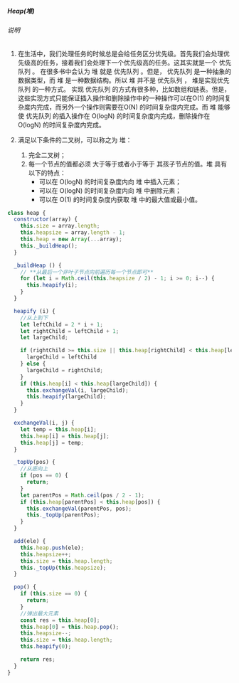 ##### Heap(堆)
###### 说明
1. 在生活中，我们处理任务的时候总是会给任务区分优先级。首先我们会处理优先级高的任务，接着我们会处理下一个优先级高的任务。这其实就是一个 优先队列 。
在很多书中会认为 堆 就是 优先队列 。但是， 优先队列 是一种抽象的数据类型，而 堆 是一种数据结构。所以 堆 并不是 优先队列 ， 堆是实现优先队列 的一种方式。
实现 优先队列 的方式有很多种，比如数组和链表。但是，这些实现方式只能保证插入操作和删除操作中的一种操作可以在O(1) 的时间复杂度内完成，而另外一个操作则需要在O(N) 的时间复杂度内完成。而 堆 能够使 优先队列 的插入操作在 O(logN) 的时间复杂度内完成，删除操作在O(logN) 的时间复杂度内完成。

2. 满足以下条件的二叉树，可以称之为 堆：
   1. 完全二叉树；
   2. 每一个节点的值都必须 大于等于或者小于等于 其孩子节点的值。堆 具有以下的特点：
      - 可以在 O(logN) 的时间复杂度内向 堆 中插入元素；
      - 可以在 O(logN) 的时间复杂度内向 堆 中删除元素；
      - 可以在 O(1) 的时间复杂度内获取 堆 中的最大值或最小值。
```javascript
class heap {
  constructor(array) {
    this.size = array.length;
    this.heapsize = array.length - 1;
    this.heap = new Array(...array);
    this._buildHeap();
  }

  _buildHeap () {
    // **从最后一个非叶子节点向前遍历每一个节点即可**
    for (let i = Math.ceil(this.heapsize / 2) - 1; i >= 0; i--) {
      this.heapify(i);
    }
  }

  heapify (i) {
    //从上到下
    let leftChild = 2 * i + 1;
    let rightChild = leftChild + 1;
    let largeChild;

    if (rightChild >= this.size || this.heap[rightChild] < this.heap[leftChild]) {
      largeChild = leftChild
    } else {
      largeChild = rightChild;
    }
    if (this.heap[i] < this.heap[largeChild]) {
      this.exchangeVal(i, largeChild);
      this.heapify(largeChild);
    }
  }

  exchangeVal(i, j) {
    let temp = this.heap[i];
    this.heap[i] = this.heap[j];
    this.heap[j] = temp;
  }

  _topUp(pos) {
    //从底向上
    if (pos == 0) {
      return;
    }
    let parentPos = Math.ceil(pos / 2 - 1);
    if (this.heap[parentPos] < this.heap[pos]) {
      this.exchangeVal(parentPos, pos);
      this._topUp(parentPos);
    }
  }

  add(ele) {
    this.heap.push(ele);
    this.heapsize++;
    this.size = this.heap.length;
    this._topUp(this.heapsize);
  }

  pop() {
    if (this.size == 0) {
      return;
    }
    //弹出最大元素
    const res = this.heap[0];
    this.heap[0] = this.heap.pop();
    this.heapsize--;
    this.size = this.heap.length;
    this.heapify(0);

    return res;
  }
}
```

